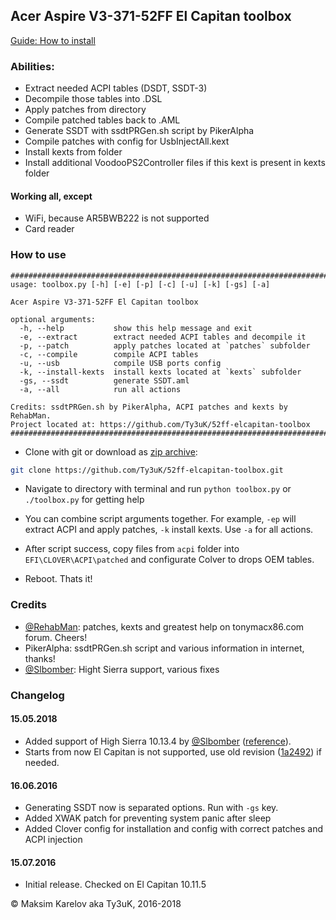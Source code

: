 ## Acer Aspire V3-371-52FF El Capitan toolbox

[Guide: How to install](https://github.com/Ty3uK/52ff-elcapitan-toolbox/wiki/How-to-install)

### Abilities:

 - Extract needed ACPI tables (DSDT, SSDT-3)
 - Decompile those tables into .DSL
 - Apply patches from directory
 - Compile patched tables back to .AML
 - Generate SSDT with ssdtPRGen.sh script by PikerAlpha
 - Compile patches with config for UsbInjectAll.kext
 - Install kexts from folder
 - Install additional VoodooPS2Controller files if this kext is present in kexts folder

#### Working all, except
 - WiFi, because AR5BWB222 is not supported
 - Card reader

### How to use

```
################################################################################
usage: toolbox.py [-h] [-e] [-p] [-c] [-u] [-k] [-gs] [-a]

Acer Aspire V3-371-52FF El Capitan toolbox

optional arguments:
  -h, --help           show this help message and exit
  -e, --extract        extract needed ACPI tables and decompile it
  -p, --patch          apply patches located at `patches` subfolder
  -c, --compile        compile ACPI tables
  -u, --usb            compile USB ports config
  -k, --install-kexts  install kexts located at `kexts` subfolder
  -gs, --ssdt          generate SSDT.aml
  -a, --all            run all actions

Credits: ssdtPRGen.sh by PikerAlpha, ACPI patches and kexts by RehabMan.
Project located at: https://github.com/Ty3uK/52ff-elcapitan-toolbox
################################################################################
```

 - Clone with git or download as [zip archive](https://github.com/Ty3uK/52ff-elcapitan-toolbox/archive/master.zip):
```bash
git clone https://github.com/Ty3uK/52ff-elcapitan-toolbox.git
```

 - Navigate to directory with terminal and run ```python toolbox.py``` or ```./toolbox.py``` for getting help

 - You can combine script arguments together. For example, ```-ep``` will extract ACPI and apply patches, ```-k``` install kexts. Use ```-a``` for all actions.

 - After script success, copy files from ```acpi``` folder into ```EFI\CLOVER\ACPI\patched``` and configurate Colver to drops OEM tables.

 - Reboot. Thats it!

 ### Credits

 - [@RehabMan](https://github.com/RehabMan): patches, kexts and greatest help on tonymacx86.com forum. Cheers!
 - PikerAlpha: ssdtPRGen.sh script and various information in internet, thanks!
 - [@Slbomber](https://github.com/Slbomber): Hight Sierra support, various fixes

 ### Changelog
 #### 15.05.2018
 - Added support of High Sierra 10.13.4 by [@Slbomber](https://github.com/Slbomber) ([reference](https://github.com/Ty3uK/52ff-elcapitan-toolbox/pull/3)).
 - Starts from now El Capitan is not supported, use old revision ([1a2492](https://github.com/Ty3uK/52ff-elcapitan-toolbox/commit/1a249274018a7f970ec6986e789d0c2633516e45)) if needed.
 
 #### 16.06.2016
 - Generating SSDT now is separated options. Run with `-gs` key.
 - Added XWAK patch for preventing system panic after sleep
 - Added Clover config for installation and config with correct patches and ACPI injection

 #### 15.07.2016
 - Initial release. Checked on El Capitan 10.11.5

 &copy; Maksim Karelov aka Ty3uK, 2016-2018

